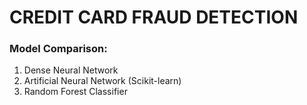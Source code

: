 # CREDIT CARD FRAUD DETECTION

### Model Comparison:
1) Dense Neural Network
2) Artificial Neural Network (Scikit-learn)
3) Random Forest Classifier

